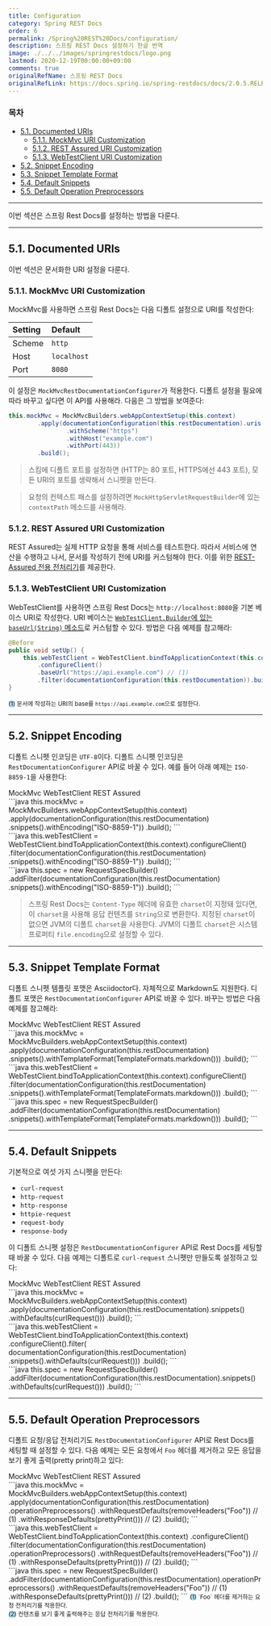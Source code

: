 ```yaml
---
title: Configuration
category: Spring REST Docs
order: 6
permalink: /Spring%20REST%20Docs/configuration/
description: 스프링 REST Docs 설정하기 한글 번역
image: ./../../images/springrestdocs/logo.png
lastmod: 2020-12-19T00:00:00+09:00
comments: true
originalRefName: 스프링 REST Docs
originalRefLink: https://docs.spring.io/spring-restdocs/docs/2.0.5.RELEASE/reference/html5/#configuration
---
```

<script>defaultLanguages = ['mockmvc']</script>

### 목차

- [5.1. Documented URIs](#51-documented-uris)
  + [5.1.1. MockMvc URI Customization](#511-mockmvc-uri-customization)
  + [5.1.2. REST Assured URI Customization](#512-rest-assured-uri-customization)
  + [5.1.3. WebTestClient URI Customization](#513-webtestclient-uri-customization)
- [5.2. Snippet Encoding](#52-snippet-encoding)
- [5.3. Snippet Template Format](#53-snippet-template-format)
- [5.4. Default Snippets](#54-default-snippets)
- [5.5. Default Operation Preprocessors](#55-default-operation-preprocessors)

---

이번 섹션은 스프링 Rest Docs를 설정하는 방법을 다룬다.

---

## 5.1. Documented URIs

이번 섹션은 문서화한 URI 설정을 다룬다.

### 5.1.1. MockMvc URI Customization

MockMvc를 사용하면 스프링 Rest Docs는 다음 디폴트 설정으로 URI를 작성한다:

| Setting | Default     |
| :------ | :---------- |
| Scheme  | `http`      |
| Host    | `localhost` |
| Port    | `8080`      |

이 설정은 `MockMvcRestDocumentationConfigurer`가 적용한다. 디폴트 설정을 필요에 따라 바꾸고 싶다면 이 API를 사용해라. 다음은 그 방법을 보여준다:

```java
this.mockMvc = MockMvcBuilders.webAppContextSetup(this.context)
		.apply(documentationConfiguration(this.restDocumentation).uris()
				.withScheme("https")
				.withHost("example.com")
				.withPort(443))
		.build();
```

> 스킴에 디폴트 포트를 설정하면 (HTTP는 80 포트, HTTPS에선 443 포트), 모든 URI의 포트를 생략해서 스니펫을 만든다.

> 요청의 컨텍스트 패스를 설정하려면 `MockHttpServletRequestBuilder`에 있는 `contextPath` 메소드를 사용해라.

### 5.1.2. REST Assured URI Customization

REST Assured는 실제 HTTP 요청을 통해 서비스를 테스트한다. 따라서 서비스에 연산을 수행하고 나서, 문서를 작성하기 전에 URI를 커스텀해야 한다. 이를 위한 [REST-Assured 전용 전처리기](../customizingrequestsandresponses#416-modifying-uris)를 제공한다.

### 5.1.3. WebTestClient URI Customization

WebTestClient를 사용하면 스프링 Rest Docs는 `http://localhost:8080`을 기본 베이스 URI로 작성한다. URI 베이스는 [`WebTestClient.Builder`에 있는 `baseUrl(String)` 메소드](https://docs.spring.io/spring-framework/docs/5.0.x/javadoc-api/org/springframework/test/web/reactive/server/WebTestClient.Builder.html#baseUrl-java.lang.String-)로 커스텀할 수 있다. 방법은 다음 예제를 참고해라:

```java
@Before
public void setUp() {
	this.webTestClient = WebTestClient.bindToApplicationContext(this.context)
		.configureClient()
		.baseUrl("https://api.example.com") // (1)
		.filter(documentationConfiguration(this.restDocumentation)).build();
}
```
<small><span style="background-color: #a9dcfc; border-radius: 50px;">(1)</span> 문서에 작성하는 URI의 base를 `https://api.example.com`으로 설정한다.</small>

---

## 5.2. Snippet Encoding

디폴트 스니펫 인코딩은 `UTF-8`이다. 디폴트 스니펫 인코딩은 `RestDocumentationConfigurer` API로 바꿀 수 있다. 예를 들어 아래 예제는 `ISO-8859-1`을 사용한다:

<div class="switch-language-wrapper mockmvc webtestclient restassured">
<span class="switch-language mockmvc">MockMvc</span>
<span class="switch-language webtestclient">WebTestClient</span>
<span class="switch-language restassured">REST Assured</span>
</div>
<div class="language-only-for-mockmvc mockmvc webtestclient restassured"></div>
```java
this.mockMvc = MockMvcBuilders.webAppContextSetup(this.context)
		.apply(documentationConfiguration(this.restDocumentation)
				.snippets().withEncoding("ISO-8859-1"))
		.build();
```
<div class="language-only-for-webtestclient mockmvc webtestclient restassured"></div>
```java
this.webTestClient = WebTestClient.bindToApplicationContext(this.context).configureClient()
	.filter(documentationConfiguration(this.restDocumentation)
		.snippets().withEncoding("ISO-8859-1"))
	.build();
```
<div class="language-only-for-restassured mockmvc webtestclient restassured"></div>
```java
this.spec = new RequestSpecBuilder()
		.addFilter(documentationConfiguration(this.restDocumentation)
				.snippets().withEncoding("ISO-8859-1"))
		.build();
```

> 스프링 Rest Docs는 `Content-Type` 헤더에 유효한 `charset`이 지정돼 있다면, 이 `charset`을 사용해 응답 컨텐츠를 `String`으로 변환한다. 지정된 `charset`이 없으면 JVM의 디폴트 `charset`을 사용한다. JVM의 디폴트 `charset`은 시스템 프로퍼티 `file.encoding`으로 설정할 수 있다.

---

## 5.3. Snippet Template Format

디폴트 스니펫 템플릿 포맷은 Asciidoctor다. 자체적으로 Markdown도 지원한다. 디폴트 포맷은 `RestDocumentationConfigurer` API로 바꿀 수 있다. 바꾸는 방법은 다음 예제를 참고해라:

<div class="switch-language-wrapper mockmvc webtestclient restassured">
<span class="switch-language mockmvc">MockMvc</span>
<span class="switch-language webtestclient">WebTestClient</span>
<span class="switch-language restassured">REST Assured</span>
</div>
<div class="language-only-for-mockmvc mockmvc webtestclient restassured"></div>
```java
this.mockMvc = MockMvcBuilders.webAppContextSetup(this.context)
		.apply(documentationConfiguration(this.restDocumentation)
				.snippets().withTemplateFormat(TemplateFormats.markdown()))
		.build();
```
<div class="language-only-for-webtestclient mockmvc webtestclient restassured"></div>
```java
this.webTestClient = WebTestClient.bindToApplicationContext(this.context).configureClient()
	.filter(documentationConfiguration(this.restDocumentation)
		.snippets().withTemplateFormat(TemplateFormats.markdown()))
	.build();
```
<div class="language-only-for-restassured mockmvc webtestclient restassured"></div>
```java
this.spec = new RequestSpecBuilder()
		.addFilter(documentationConfiguration(this.restDocumentation)
				.snippets().withTemplateFormat(TemplateFormats.markdown()))
		.build();
```

---

## 5.4. Default Snippets

기본적으로 여섯 가지 스니펫을 만든다:

- `curl-request`
- `http-request`
- `http-response`
- `httpie-request`
- `request-body`
- `response-body`

이 디폴트 스니펫 설정은 `RestDocumentationConfigurer` API로 Rest Docs를 세팅할 때 바꿀 수 있다. 다음 예제는 디폴트로 `curl-request` 스니펫만 만들도록 설정하고 있다:

<div class="switch-language-wrapper mockmvc webtestclient restassured">
<span class="switch-language mockmvc">MockMvc</span>
<span class="switch-language webtestclient">WebTestClient</span>
<span class="switch-language restassured">REST Assured</span>
</div>
<div class="language-only-for-mockmvc mockmvc webtestclient restassured"></div>
```java
this.mockMvc = MockMvcBuilders.webAppContextSetup(this.context)
		.apply(documentationConfiguration(this.restDocumentation).snippets()
				.withDefaults(curlRequest()))
		.build();
```
<div class="language-only-for-webtestclient mockmvc webtestclient restassured"></div>
```java
this.webTestClient = WebTestClient.bindToApplicationContext(this.context)
	.configureClient().filter(
		documentationConfiguration(this.restDocumentation)
			.snippets().withDefaults(curlRequest()))
	.build();
```
<div class="language-only-for-restassured mockmvc webtestclient restassured"></div>
```java
this.spec = new RequestSpecBuilder()
		.addFilter(documentationConfiguration(this.restDocumentation).snippets()
				.withDefaults(curlRequest()))
		.build();
```

---

## 5.5. Default Operation Preprocessors

디폴트 요청/응답 전처리기도 `RestDocumentationConfigurer` API로 Rest Docs를 세팅할 때 설정할 수 있다. 다음 예제는 모든 요청에서 `Foo` 헤더를 제거하고 모든 응답을 보기 좋게 출력(pretty print)하고 있다:

<div class="switch-language-wrapper mockmvc webtestclient restassured">
<span class="switch-language mockmvc">MockMvc</span>
<span class="switch-language webtestclient">WebTestClient</span>
<span class="switch-language restassured">REST Assured</span>
</div>
<div class="language-only-for-mockmvc mockmvc webtestclient restassured"></div>
```java
this.mockMvc = MockMvcBuilders.webAppContextSetup(this.context)
		.apply(documentationConfiguration(this.restDocumentation)
				.operationPreprocessors()
				.withRequestDefaults(removeHeaders("Foo")) // (1)
				.withResponseDefaults(prettyPrint())) // (2)
		.build();
```
<div class="language-only-for-webtestclient mockmvc webtestclient restassured"></div>
```java
this.webTestClient = WebTestClient.bindToApplicationContext(this.context)
	.configureClient()
	.filter(documentationConfiguration(this.restDocumentation)
		.operationPreprocessors()
			.withRequestDefaults(removeHeaders("Foo")) // (1)
			.withResponseDefaults(prettyPrint())) // (2)
	.build();
```
<div class="language-only-for-restassured mockmvc webtestclient restassured"></div>
```java
this.spec = new RequestSpecBuilder()
	.addFilter(documentationConfiguration(this.restDocumentation).operationPreprocessors()
		.withRequestDefaults(removeHeaders("Foo")) // (1)
		.withResponseDefaults(prettyPrint())) // (2)
	.build();
```
<small><span style="background-color: #a9dcfc; border-radius: 50px;">(1)</span> `Foo` 헤더를 제거하는 요청 전처리기를 적용한다.</small><br>
<small><span style="background-color: #a9dcfc; border-radius: 50px;">(2)</span> 컨텐츠를 보기 좋게 출력해주는 응답 전처리기를 적용한다.</small>